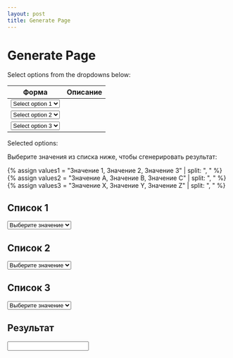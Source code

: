 ```yaml
---
layout: post
title: Generate Page
---
```


# Generate Page

Select options from the dropdowns below:
    
| Форма | Описание |
| --- | --- |
| <select name="option1"><option value="">Select option 1</option><option value="Value 1">Value 1</option><option value="Value 2">Value 2</option><option value="Value 3">Value 3</option></select> | <span id="options-1"></span> |
| <select name="option2"><option value="">Select option 2</option><option value="Value 4">Value 4</option><option value="Value 5">Value 5</option><option value="Value 6">Value 6</option></select> | <span id="options-2"></span> |
| <select name="option3"><option value="">Select option 3</option><option value="Value 7">Value 7</option><option value="Value 8">Value 8</option><option value="Value 9">Value 9</option></select> | <span id="options-3"></span> |



Selected options: <span id="selected-options"></span>

<script>
  // Get the select elements
  const option1 = document.querySelector('select[name="option1"]');
  const option2 = document.querySelector('select[name="option2"]');
  const option3 = document.querySelector('select[name="option3"]');

  // Get the span element for displaying selected options
  const selectedOptions = document.querySelector('#selected-options');
  const options1 = document.querySelector('#options-1');
  const options2 = document.querySelector('#options-2');
  const options3 = document.querySelector('#options-3');

  // Add event listeners to the select elements
  option1.addEventListener('change', updateSelectedOptions);
  option2.addEventListener('change', updateSelectedOptions);
  option3.addEventListener('change', updateSelectedOptions);

  // Function to update the selected options
  function updateSelectedOptions() {
    // Get the selected values
    const value1 = option1.value;
    const value2 = option2.value;
    const value3 = option3.value;

    // Update the text of the span element with the selected values
    selectedOptions.textContent = `${value1}, ${value2}, ${value3}`;
    options1.textContent = `${value1}`;
    options2.textContent = `${value2}`;
    options3.textContent = `${value3}`;
  }
</script>



Выберите значения из списка ниже, чтобы сгенерировать результат:

{% assign values1 = "Значение 1, Значение 2, Значение 3" | split: ", " %}
{% assign values2 = "Значение A, Значение B, Значение C" | split: ", " %}
{% assign values3 = "Значение X, Значение Y, Значение Z" | split: ", " %}

## Список 1

<select id="select1">
  <option value="">Выберите значение</option>
  {% for value in values1 %}
    <option value="{{ value }}">{{ value }}</option>
  {% endfor %}
</select>

## Список 2

<select id="select2">
  <option value="">Выберите значение</option>
  {% for value in values2 %}
    <option value="{{ value }}">{{ value }}</option>
  {% endfor %}
</select>

## Список 3

<select id="select3">
  <option value="">Выберите значение</option>
  {% for value in values3 %}
    <option value="{{ value }}">{{ value }}</option>
  {% endfor %}
</select>

## Результат

<form id="result-form">
  <input type="text" id="result" name="result" value="" readonly>
</form>

<script>
  // Получаем элементы списков и формы результата
  var select1 = document.getElementById("select1");
  var select2 = document.getElementById("select2");
  var select3 = document.getElementById("select3");
  var resultForm = document.getElementById("result-form");
  var result = document.getElementById("result");

  // Обновляем результат при изменении выбранных значений
  select1.addEventListener("change", updateResult);
  select2.addEventListener("change", updateResult);
  select3.addEventListener("change", updateResult);

  function updateResult() {
    // Получаем выбранные значения из списков
    var value1 = select1.value;
    var value2 = select2.value;
    var value3 = select3.value;

    // Формируем строку результатов
    var resultString = "";

    if (value1) {
      resultString += value1 + ", ";
    }

    if (value2) {
      resultString += value2 + ", ";
    }

    if (value3) {
      resultString += value3;
    }

    // Устанавливаем значение формы результата
    result.value = resultString;
  }
</script>
